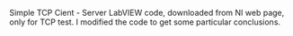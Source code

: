 Simple TCP Cient - Server LabVIEW code, downloaded from NI web page, only for TCP test. I modified the code to get some particular conclusions.

